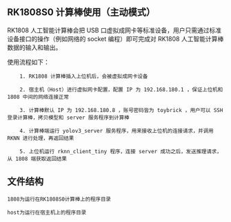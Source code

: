 

## RK1808S0 计算棒使用（主动模式）

RK1808 人工智能计算棒会把 USB 口虚拟成网卡等标准设备，用户只需通过标准设备接口的操作（例如网络的 socket 编程）即可完成对 RK1808 人工智能计算棒数据的输入和输出。

使用流程如下：

        1. RK1808 计算棒插入上位机后，会被虚拟成网卡设备

        2. 宿主机（Host）进行虚拟网卡配置，配置 IP 为 192.168.180.1 ，保证上位机和 1808 中间的网络连接正常

        3. 计算棒默认 IP 为 192.168.180.8 ，账号密码皆为 toybrick ，用户可以 SSH 登录计算棒，拷贝模型和 server 服务程序到计算棒

        4. 计算棒端运行 yolov3_server 服务程序，用来接收上位机的连接请求，并调用 RKNN 进行处理，再返回结果

        5. 上位机运行 rknn_client_tiny 程序，连接 server 成功之后，发送推理请求，从 1808 端获取返回结果


## 文件结构

```
1808为运行在RK1808S0计算棒上的程序目录

host为运行在宿主机上的程序目录
```
